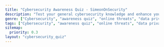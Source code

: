```yaml
---
title: "Cybersecurity Awareness Quiz - SimeonOnSecurity"
description: "Test your general cybersecurity knowledge and enhance your awareness with our comprehensive quiz. Explore various topics such as online threats, data privacy, secure browsing, password management, and best practices for staying safe online."
genre: ["Cybersecurity", "awareness quiz", "online threats", "data privacy", "secure browsing", "password management"]
tags: ["Cybersecurity", "awareness quiz", "online threats", "data privacy", "secure browsing", "password management", "best practices"]
sitemap:
  priority: 0.3
layout: "cybersecurity_quiz"
---
```

